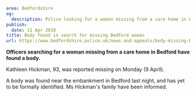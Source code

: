 ```yaml
area: Bedfordshire
og:
  description: Police looking for a woman missing from a care home in Bedford have found a body.
publish:
  date: 11 Apr 2018
title: Body found in search for missing Bedford woman
url: https://www.bedfordshire.police.uk/news-and-appeals/body-missing-bedford-apr2018
```

**Officers searching for a woman missing from a care home in Bedford have found a body.**

Kathleen Hickman, 93, was reported missing on Monday (9 April).

A body was found near the embankment in Bedford last night, and has yet to be formally identified. Ms Hickman's family have been informed.
